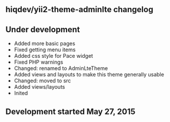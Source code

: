 hiqdev/yii2-theme-adminlte changelog
------------------------------------

## Under development

- Added more basic pages
- Fixed getting menu items
- Added css style for Pace widget
- Fixed PHP warnings
- Changed: renamed to AdminLteTheme
- Added views and layouts to make this theme generally usable
- Changed: moved to src
- Added views/layouts
- Inited

## Development started May 27, 2015

